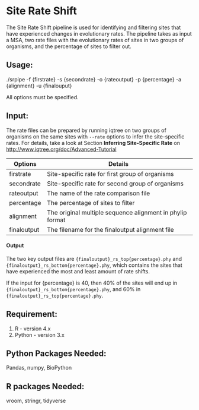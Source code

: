 # Site Rate Shift 

The Site Rate Shift pipeline is used for identifying and filtering sites that have experienced changes in evolutionary rates.
The pipeline takes as input a MSA, two rate files with the evolutionary rates of sites in two groups of organisms, and the percentage of sites to filter out. 

## Usage:

./srpipe -f {firstrate} -s {secondrate} -o {rateoutput} -p {percentage} -a {alignment} -u {finalouput}

All options must be specified.

## Input:
The rate files can be prepared by running iqtree on two groups of organisms on the same sites with `--rate` options to infer the site-specific rates. For details, take a look at Section **Inferring Site-Specific Rate** on http://www.iqtree.org/doc/Advanced-Tutorial 

Options | Details 
--------|--------
 firstrate  | Site-specific rate for first group of organisms
 secondrate | Site-specific rate for second group of organisms
 rateoutput | The name of the rate comparison file
 percentage | The percentage of sites to filter
 alignment | The original multiple sequence alignment in phylip format
 finaloutput | The filename for the finaloutput alignment file

#### Output
The two key output files are `{finaloutput}_rs_top{percentage}.phy` and `{finaloutput}_rs_bottom{percentage}.phy`, which contains the sites that have experienced the most and least amount of rate shifts. 

If the input for {percentage} is 40, then 40% of the sites will end up in `{finaloutput}_rs_bottom{percentage}.phy`, and 60% in `{finaloutput}_rs_top{percentage}.phy`. 

## Requirement:
1. R - version 4.x
2. Python - version 3.x

## Python Packages Needed:
Pandas, numpy, BioPython

## R packages Needed:
vroom, stringr, tidyverse
